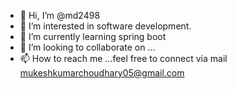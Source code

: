 - 👋 Hi, I’m @md2498
- 👀 I’m interested in software development.
- 🌱 I’m currently learning spring boot
- 💞️ I’m looking to collaborate on ...
- 📫 How to reach me ...feel free to connect via mail mukeshkumarchoudhary05@gmail.com

<!---
md2498/md2498 is a ✨ special ✨ repository because its `README.md` (this file) appears on your GitHub profile.
You can click the Preview link to take a look at your changes.
--->
